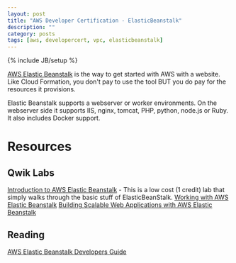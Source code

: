 ```yaml
---
layout: post
title: "AWS Developer Certification - ElasticBeanstalk"
description: ""
category: posts
tags: [aws, developercert, vpc, elasticbeanstalk]
---
```

{% include JB/setup %}

[AWS Elastic Beanstalk](https://aws.amazon.com/elasticbeanstalk/) is the way to get started with AWS with a website. Like Cloud Formation, you don't pay to use the tool BUT you do pay for the resources it provisions.

Elastic Beanstalk supports a webserver or worker environments. On the webserver side it supports IIS, nginx, tomcat, PHP, python, node.js or Ruby. It also includes Docker support.

# Resources

## Qwik Labs
[Introduction to AWS Elastic Beanstalk](https://qwiklabs.com/focuses/2935) - This is a low cost (1 credit) lab that simply walks through the basic stuff of ElasticBeanStalk.
[Working with AWS Elastic Beanstalk](https://qwiklabs.com/focuses/2559)
[Building Scalable Web Applications with AWS Elastic Beanstalk](https://qwiklabs.com/focuses/2597)

## Reading
[AWS Elastic Beanstalk Developers Guide](http://docs.aws.amazon.com/elasticbeanstalk/latest/dg/Welcome.html)